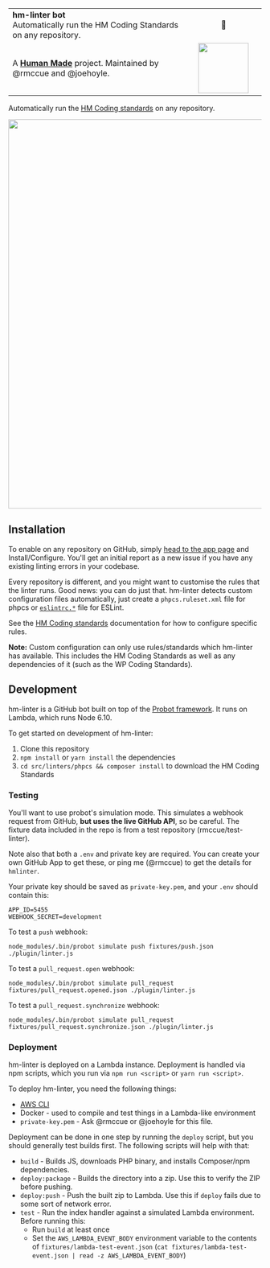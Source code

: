 <table width="100%">
	<tr>
		<td align="left" width="70%">
			<strong>hm-linter bot</strong><br />
			Automatically run the HM Coding Standards on any repository.
		</td>
		<td align="center" width="30%">
			🤖
		</td>
	</tr>
	<tr>
		<td>
			A <strong><a href="https://hmn.md/">Human Made</a></strong> project. Maintained by @rmccue and @joehoyle.
		</td>
		<td align="center" width="30%">
			<img src="https://hmn.md/content/themes/hmnmd/assets/images/hm-logo.svg" width="100" />
		</td>
	</tr>
</table>

Automatically run the [HM Coding standards](https://github.com/humanmade/coding-standards) on any repository.

<img src="https://hmn.md/uploads/2018/02/Screenshot-2018-02-09-16.37.17.png" width="774" />


## Installation

To enable on any repository on GitHub, simply [head to the app page](https://github.com/apps/hm-linter) and Install/Configure. You'll get an initial report as a new issue if you have any existing linting errors in your codebase.

Every repository is different, and you might want to customise the rules that the linter runs. Good news: you can do just that. hm-linter detects custom configuration files automatically, just create a `phpcs.ruleset.xml` file for phpcs or [`eslintrc.*`](https://eslint.org/docs/user-guide/configuring#configuration-file-formats) file for ESLint.

See the [HM Coding standards](https://github.com/humanmade/coding-standards) documentation for how to configure specific rules.

**Note:** Custom configuration can only use rules/standards which hm-linter has available. This includes the HM Coding Standards as well as any dependencies of it (such as the WP Coding Standards).


## Development

hm-linter is a GitHub bot built on top of the [Probot framework](https://probot.github.io/). It runs on Lambda, which runs Node 6.10.

To get started on development of hm-linter:

1. Clone this repository
2. `npm install` or `yarn install` the dependencies
3. `cd src/linters/phpcs && composer install` to download the HM Coding Standards


### Testing

You'll want to use probot's simulation mode. This simulates a webhook request from GitHub, **but uses the live GitHub API**, so be careful. The fixture data included in the repo is from a test repository (rmccue/test-linter).

Note also that both a `.env` and private key are required. You can create your own GitHub App to get these, or ping me (@rmccue) to get the details for `hmlinter`.

Your private key should be saved as `private-key.pem`, and your `.env` should contain this:

```
APP_ID=5455
WEBHOOK_SECRET=development
```

To test a `push` webhook:

```
node_modules/.bin/probot simulate push fixtures/push.json ./plugin/linter.js
```

To test a `pull_request.open` webhook:

```
node_modules/.bin/probot simulate pull_request fixtures/pull_request.opened.json ./plugin/linter.js
```

To test a `pull_request.synchronize` webhook:

```
node_modules/.bin/probot simulate pull_request fixtures/pull_request.synchronize.json ./plugin/linter.js
```


### Deployment

hm-linter is deployed on a Lambda instance. Deployment is handled via npm scripts, which you run via `npm run <script>` or `yarn run <script>`.

To deploy hm-linter, you need the following things:

* [AWS CLI](https://aws.amazon.com/cli/)
* Docker - used to compile and test things in a Lambda-like environment
* `private-key.pem` - Ask @rmccue or @joehoyle for this file.

Deployment can be done in one step by running the `deploy` script, but you should generally test builds first. The following scripts will help with that:

* `build` - Builds JS, downloads PHP binary, and installs Composer/npm dependencies.
* `deploy:package` - Builds the directory into a zip. Use this to verify the ZIP before pushing.
* `deploy:push` - Push the built zip to Lambda. Use this if `deploy` fails due to some sort of network error.
* `test` - Run the index handler against a simulated Lambda environment. Before running this:
	* Run `build` at least once
	* Set the `AWS_LAMBDA_EVENT_BODY` environment variable to the contents of `fixtures/lambda-test-event.json` (`cat fixtures/lambda-test-event.json | read -z AWS_LAMBDA_EVENT_BODY`)

